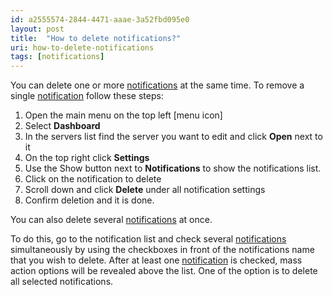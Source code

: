 ```yaml
---
id: a2555574-2844-4471-aaae-3a52fbd095e0
layout: post
title:  "How to delete notifications?"
uri: how-to-delete-notifications
tags: [notifications]
---
```


You can delete one or more [notifications](f7277d70-7b35-489b-b378-009a690e0a3f) at the same time. To remove a single [notification](f7277d70-7b35-489b-b378-009a690e0a3f) follow these steps:

<!-- more -->

1.  Open the main menu on the top left \[menu icon\]
2.  Select **Dashboard**
3.  In the servers list find the server you want to edit and click **Open** next to it
4.  On the top right click **Settings**
5.  Use the Show button next to **Notifications** to show the notifications list.
6.  Click on the notification to delete
7.  Scroll down and click **Delete** under all notification settings
8.  Confirm deletion and it is done.

You can also delete several [notifications](f7277d70-7b35-489b-b378-009a690e0a3f) at once. 

To do this, go to the notification list and check several [notifications](f7277d70-7b35-489b-b378-009a690e0a3f) simultaneously by using the checkboxes in front of the notifications name that you wish to delete. After at least one [notification](f7277d70-7b35-489b-b378-009a690e0a3f) is checked, mass action options will be revealed above the list. One of the option is to delete all selected notifications.